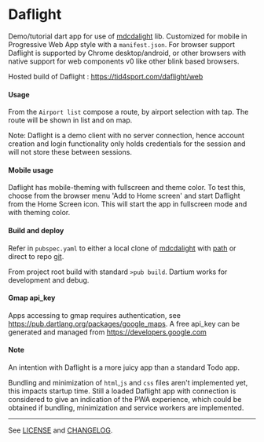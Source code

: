 # Daflight

Demo/tutorial dart app for use of [mdcdalight](https://github.com/jonboj/mdcdalight) lib. Customized for mobile in Progressive Web App style with a `manifest.json`. For browser support Daflight is supported by Chrome desktop/android, or other browsers with native support for web components v0 like other blink based browsers.

 Hosted build of Daflight : https://tid4sport.com/daflight/web

#### Usage
From the `Airport list` compose a route, by airport selection with tap. The route will be shown in list and on map.

Note: Daflight is a demo client with no server connection, hence account creation and login functionality only holds credentials for the session and will not store these between sessions.

#### Mobile usage

Daflight has mobile-theming with fullscreen and theme color. To test this, choose from the browser menu 'Add to Home screen' and start Daflight from the Home Screen icon. This will start the app in fullscreen mode and with theming color. 
 
#### Build and deploy

Refer in `pubspec.yaml` to either a local clone of [mdcdalight](https://github.com/jonboj/mdcdalight) with [path](https://www.dartlang.org/tools/pub/dependencies#path-packages) or direct to repo [git](https://www.dartlang.org/tools/pub/dependencies#git-packages).

From project root build with standard `>pub build`. Dartium works for development and debug.

#### Gmap api_key

Apps accessing to gmap requires authentication, see https://pub.dartlang.org/packages/google_maps. A free api_key can be generated and managed from https://developers.google.com   


#### Note

An intention with Daflight is a more juicy app than a standard Todo app. 
 
Bundling and minimization of `html`,`js` and `css` files aren't implemented yet, this impacts startup time. Still a loaded Daflight app with connection is considered to give an indication of the PWA experience, which could be obtained if bundling, minimization and service workers are implemented.


----
See [LICENSE](./LICENSE.md) and [CHANGELOG](./CHANGELOG.md). 
